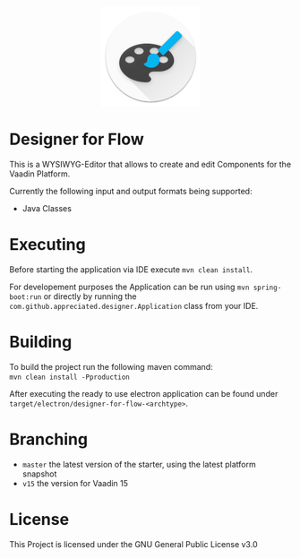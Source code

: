 <p align="center"><img src="https://github.com/appreciated/designer-for-flow/blob/master/src/main/webapp/frontend/styles/images/logo-floating-low.png">
<br>
  <h1>Designer for Flow</h1>
</p>    

This is a WYSIWYG-Editor that allows to create and edit Components for the Vaadin Platform.

Currently the following input and output formats being supported:
- Java Classes    

# Executing
Before starting the application via IDE execute `mvn clean install`.

For developement purposes the Application can be run using `mvn spring-boot:run` or directly by running the `com.github.appreciated.designer.Application` class from your IDE. 

# Building
To build the project run the following maven command:  
`mvn clean install -Pproduction` 

After executing the ready to use electron application can be found under `target/electron/designer-for-flow-<archtype>`.

# Branching

* `master` the latest version of the starter, using the latest platform snapshot
* `v15` the version for Vaadin 15

# License

This Project is licensed under the GNU General Public License v3.0
